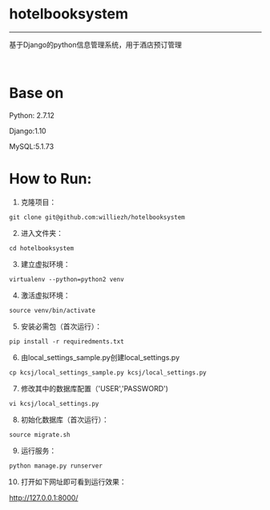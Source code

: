# hotelbooksystem
----------------------

基于Django的python信息管理系统，用于酒店预订管理

<br />

# Base on

Python: 2.7.12

Django:1.10

MySQL:5.1.73

# How to Run:

1. 克隆项目：
```
git clone git@github.com:williezh/hotelbooksystem
```
2. 进入文件夹：
```
cd hotelbooksystem
```
3. 建立虚拟环境：
```
virtualenv --python=python2 venv
```
4. 激活虚拟环境：
```
source venv/bin/activate
```
5. 安装必需包（首次运行）：
```
pip install -r requiredments.txt
```
6. 由local_settings_sample.py创建local_settings.py
```
cp kcsj/local_settings_sample.py kcsj/local_settings.py
```
7. 修改其中的数据库配置（'USER','PASSWORD')
```
vi kcsj/local_settings.py
```
8. 初始化数据库（首次运行）：
```
source migrate.sh
```
9. 运行服务：
```
python manage.py runserver
```
10. 打开如下网址即可看到运行效果：

http://127.0.0.1:8000/ 
